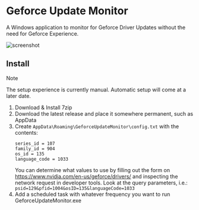 # Geforce Update Monitor

A Windows application to monitor for Geforce Driver Updates without the need for Geforce Experience.

![screenshot](https://github.com/ecnepsnai/geforce-update-monitor/assets/1607109/86379ec8-709c-40eb-a0c4-392d95b84549)

## Install

> [!NOTE]  
> The setup experience is currently manual. Automatic setup will come at a later date.

1. Download & Install 7zip
1. Download the latest release and place it somewhere permanent, such as AppData
1. Create `AppData\Roaming\GeforceUpdateMonitor\config.txt` with the contents:
   ```
   series_id = 107
   family_id = 904
   os_id = 135
   language_code = 1033
   ```
   You can determine what values to use by filling out the form on https://www.nvidia.com/en-us/geforce/drivers/ and inspecting the network request in developer tools. Look at the query parameters, i.e.: `psid=129&pfid=1004&osID=135&languageCode=1033`
1. Add a scheduled task with whatever frequency you want to run GeforceUpdateMonitor.exe

